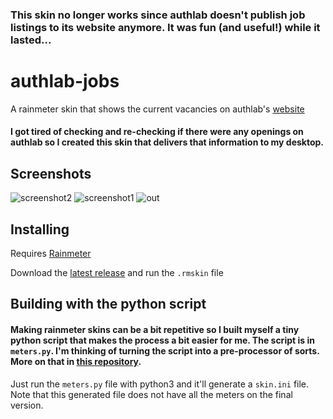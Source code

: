 ### This skin no longer works since authlab doesn't publish job listings to its website anymore. It was fun (and useful!) while it lasted...
# authlab-jobs
A rainmeter skin that shows the current vacancies on authlab's [website](http://authlab.io/jobs)


#### I got tired of checking and re-checking if there were any openings on authlab so I created this skin that delivers that information to my desktop.
## Screenshots
![screenshot2](https://user-images.githubusercontent.com/16163320/161449663-015e8285-6553-46ff-9bee-df653037b272.png)
![screenshot1](https://user-images.githubusercontent.com/16163320/161449658-005485a5-df28-4017-9d7a-22b39589e11c.png)
![out](https://user-images.githubusercontent.com/16163320/161773283-47396ce8-7678-4fc7-9755-e1768994b6c7.gif)

## Installing
Requires [Rainmeter](https://rainmeter.net)

Download the [latest release](https://github.com/permafrost06/authlab-jobs/releases/latest) and run the `.rmskin` file

## Building with the python script
#### Making rainmeter skins can be a bit repetitive so I built myself a tiny python script that makes the process a bit easier for me. The script is in `meters.py`. I'm thinking of turning the script into a pre-processor of sorts. More on that in [this repository](https://github.com/permafrost06/rm-skin-builder).

Just run the `meters.py` file with python3 and it'll generate a `skin.ini` file. Note that this generated file does not have all the meters on the final version.
